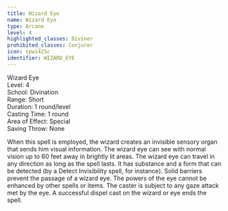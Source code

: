 ```yaml
---
title: Wizard Eye
name: Wizard Eye
type: Arcane
level: 4
highlighted_classes: Diviner
prohibited_classes: Conjurer
icon: spwi425c
identifier: WIZARD_EYE
---
```

Wizard Eye  
Level: 4  
School: Divination  
Range: Short  
Duration: 1 round/level  
Casting Time: 1 round  
Area of Effect: Special  
Saving Throw: None  
  
When this spell is employed, the wizard creates an invisible sensory organ that sends him visual information. The wizard eye can see with normal vision up to 60 feet away in brightly lit areas. The wizard eye can travel in any direction as long as the spell lasts. It has substance and a form that can be detected (by a Detect Invisibility spell, for instance). Solid barriers prevent the passage of a wizard eye. The powers of the eye cannot be enhanced by other spells or items. The caster is subject to any gaze attack met by the eye. A successful dispel cast on the wizard or eye ends the spell.  
